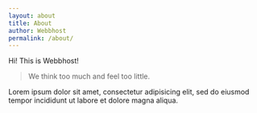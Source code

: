 ```yaml
---
layout: about
title: About
author: Webbhost
permalink: /about/
---
```


Hi! This is <span class="highlight-span">Webbhost</span>!

> We think too much and feel too little.

Lorem ipsum dolor sit amet, consectetur adipisicing elit, sed do eiusmod
tempor incididunt ut labore et dolore magna aliqua.
